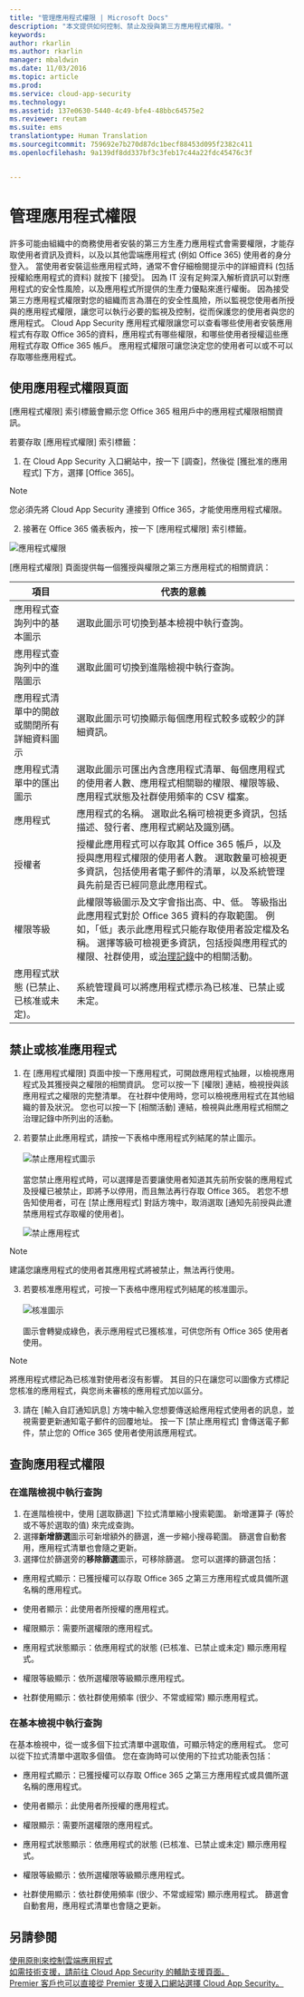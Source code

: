 ```yaml
---
title: "管理應用程式權限 | Microsoft Docs"
description: "本文提供如何控制、禁止及授與第三方應用程式權限。"
keywords: 
author: rkarlin
ms.author: rkarlin
manager: mbaldwin
ms.date: 11/03/2016
ms.topic: article
ms.prod: 
ms.service: cloud-app-security
ms.technology: 
ms.assetid: 137e0630-5440-4c49-bfe4-48bbc64575e2
ms.reviewer: reutam
ms.suite: ems
translationtype: Human Translation
ms.sourcegitcommit: 759692e7b270d87dc1becf88453d095f2382c411
ms.openlocfilehash: 9a139df8dd337bf3c3feb17c44a22fdc45476c3f


---
```


# <a name="manage-app-permissions"></a>管理應用程式權限
許多可能由組織中的商務使用者安裝的第三方生產力應用程式會需要權限，才能存取使用者資訊及資料，以及以其他雲端應用程式 (例如 Office 365) 使用者的身分登入。  當使用者安裝這些應用程式時，通常不會仔細檢閱提示中的詳細資料 (包括授權給應用程式的資料) 就按下 [接受]。  因為 IT 沒有足夠深入解析資訊可以對應用程式的安全性風險，以及應用程式所提供的生產力優點來進行權衡。 因為接受第三方應用程式權限對您的組織而言為潛在的安全性風險，所以監視您使用者所授與的應用程式權限，讓您可以執行必要的監視及控制，從而保護您的使用者與您的應用程式。 Cloud App Security 應用程式權限讓您可以查看哪些使用者安裝應用程式有存取 Office 365的資料，應用程式有哪些權限，和哪些使用者授權這些應用程式存取 Office 365 帳戶。 應用程式權限可讓您決定您的使用者可以或不可以存取哪些應用程式。


## <a name="working-with-the-app-permissions-page"></a>使用應用程式權限頁面

[應用程式權限] 索引標籤會顯示您 Office 365 租用戶中的應用程式權限相關資訊。

若要存取 [應用程式權限] 索引標籤：

1. 在 Cloud App Security 入口網站中，按一下 [調查]，然後從 [獲批准的應用程式] 下方，選擇 [Office 365]。 
> [!Note]
> 您必須先將 Cloud App Security 連接到 Office 365，才能使用應用程式權限。

2. 接著在 Office 365 儀表板內，按一下 [應用程式權限] 索引標籤。


 ![應用程式權限](./media/app-permissions.png)

[應用程式權限] 頁面提供每一個獲授與權限之第三方應用程式的相關資訊：

|項目|代表的意義|
|-------|----------------|
|應用程式查詢列中的基本圖示  |選取此圖示可切換到基本檢視中執行查詢。|
|應用程式查詢列中的進階圖示  |選取此圖可切換到進階檢視中執行查詢。|
|應用程式清單中的開啟或關閉所有詳細資料圖示  |選取此圖示可切換顯示每個應用程式較多或較少的詳細資訊。|
|應用程式清單中的匯出圖示  |選取此圖示可匯出內含應用程式清單、每個應用程式的使用者人數、應用程式相關聯的權限、權限等級、應用程式狀態及社群使用頻率的 CSV 檔案。|
|應用程式|應用程式的名稱。 選取此名稱可檢視更多資訊，包括描述、發行者、應用程式網站及識別碼。|
|授權者|授權此應用程式可以存取其 Office 365 帳戶，以及授與應用程式權限的使用者人數。 選取數量可檢視更多資訊，包括使用者電子郵件的清單，以及系統管理員先前是否已經同意此應用程式。|
|權限等級  |此權限等級圖示及文字會指出高、中、低。 等級指出此應用程式對於 Office 365 資料的存取範圍。 例如，「低」表示此應用程式只能存取使用者設定檔及名稱。 選擇等級可檢視更多資訊，包括授與應用程式的權限、社群使用，或[治理記錄](governance-actions.md)中的相關活動。|
|應用程式狀態 (已禁止、已核准或未定)。  |系統管理員可以將應用程式標示為已核准、已禁止或未定。|


## <a name="ban-or-approve-an-app"></a>禁止或核准應用程式
1. 在 [應用程式權限] 頁面中按一下應用程式，可開啟應用程式抽屜，以檢視應用程式及其獲授與之權限的相關資訊。 您可以按一下 [權限] 連結，檢視授與該應用程式之權限的完整清單。 在社群中使用時，您可以檢視應用程式在其他組織的普及狀況。 您也可以按一下 [相關活動] 連結，檢視與此應用程式相關之治理記錄中所列出的活動。
2. 若要禁止此應用程式，請按一下表格中應用程式列結尾的禁止圖示。 <br></br>
 ![禁止應用程式圖示](./media/ban-app-icon.png) <br></br>
當您禁止應用程式時，可以選擇是否要讓使用者知道其先前所安裝的應用程式及授權已被禁止，即將予以停用，而且無法再行存取 Office 365。 若您不想告知使用者，可在 [禁止應用程式] 對話方塊中，取消選取 [通知先前授與此遭禁應用程式存取權的使用者]。

    ![禁止應用程式](./media/ban-app.png)
> [!Note]
> 建議您讓應用程式的使用者其應用程式將被禁止，無法再行使用。

3. 若要核准應用程式，可按一下表格中應用程式列結尾的核准圖示。 <br></br>
 ![核准圖示](./media/approve-app.png) <br></br>
圖示會轉變成綠色，表示應用程式已獲核准，可供您所有 Office 365 使用者使用。
> [!Note]
> 將應用程式標記為已核准對使用者沒有影響。 其目的只在讓您可以圖像方式標記您核准的應用程式，與您尚未審核的應用程式加以區分。

3. 請在 [輸入自訂通知訊息] 方塊中輸入您想要傳送給應用程式使用者的訊息，並視需要更新通知電子郵件的回覆地址。 
 按一下 [禁止應用程式] 會傳送電子郵件，禁止您的 Office 365 使用者使用該應用程式。


## <a name="query-app-permissions"></a>查詢應用程式權限

### <a name="query-in-the-advanced-view"></a>在進階檢視中執行查詢 
1. 在進階檢視中，使用 [選取篩選] 下拉式清單縮小搜索範圍。 新增運算子 (等於或不等於選取的值) 來完成查詢。
2. 選擇**新增篩選**圖示可新增額外的篩選，進一步縮小搜尋範圍。 篩選會自動套用，應用程式清單也會隨之更新。
3. 選擇位於篩選旁的**移除篩選**圖示，可移除篩選。
您可以選擇的篩選包括：
- 應用程式顯示：已獲授權可以存取 Office 365 之第三方應用程式或具備所選名稱的應用程式。

- 使用者顯示：此使用者所授權的應用程式。

- 權限顯示：需要所選權限的應用程式。

- 應用程式狀態顯示：依應用程式的狀態 (已核准、已禁止或未定) 顯示應用程式。

- 權限等級顯示：依所選權限等級顯示應用程式。

- 社群使用顯示：依社群使用頻率 (很少、不常或經常) 顯示應用程式。

### <a name="query-in-the-basic-view"></a>在基本檢視中執行查詢 
在基本檢視中，從一或多個下拉式清單中選取值，可顯示特定的應用程式。 您可以從下拉式清單中選取多個值。 您在查詢時可以使用的下拉式功能表包括： 
- 應用程式顯示：已獲授權可以存取 Office 365 之第三方應用程式或具備所選名稱的應用程式。

- 使用者顯示：此使用者所授權的應用程式。

- 權限顯示：需要所選權限的應用程式。

- 應用程式狀態顯示：依應用程式的狀態 (已核准、已禁止或未定) 顯示應用程式。

- 權限等級顯示：依所選權限等級顯示應用程式。

- 社群使用顯示：依社群使用頻率 (很少、不常或經常) 顯示應用程式。
篩選會自動套用，應用程式清單也會隨之更新。 

## <a name="see-also"></a>另請參閱  
[使用原則來控制雲端應用程式](control-cloud-apps-with-policies.md)   
[如需技術支援，請前往 Cloud App Security 的輔助支援頁面。](http://support.microsoft.com/oas/default.aspx?prid=16031)   
[Premier 客戶也可以直接從 Premier 支援入口網站選擇 Cloud App Security。](https://premier.microsoft.com/)  
  
  


<!--HONumber=Nov16_HO3-->


